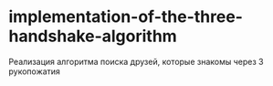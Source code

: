 # implementation-of-the-three-handshake-algorithm
Реализация алгоритма поиска друзей, которые знакомы через 3 рукопожатия